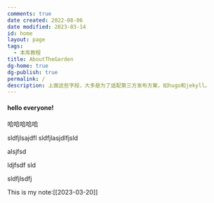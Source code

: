 ```yaml
---
comments: true
date created: 2022-08-06
date modified: 2023-03-14
id: home
layout: page
tags:
  - 本库教程
title: AboutTheGarden
dg-home: true
dg-publish: true
permalink: /
description: 上面这些字段，大多是为了适配第三方发布方案，如hugo和jekyll。
---
```

#### hello everyone!

哈哈哈哈哈

sldfjlsajdfl sldfjlasjdlfjsld

alsjfsd

ldjfsdf sld

sldfjlsdfj


This is my note:[[2023-03-20]]